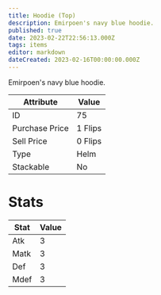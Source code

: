 ```yaml
---
title: Hoodie (Top)
description: Emirpoen's navy blue hoodie.
published: true
date: 2023-02-22T22:56:13.000Z
tags: items
editor: markdown
dateCreated: 2023-02-16T00:00:00.000Z
---
```


Emirpoen's navy blue hoodie.

|Attribute|Value|
|-|-|
|ID|75|
|Purchase Price|1 Flips|
|Sell Price|0 Flips|
|Type|Helm|
|Stackable|No|

# Stats
|Stat|Value|
|-|-|
|Atk|3|
|Matk|3|
|Def|3|
|Mdef|3|
